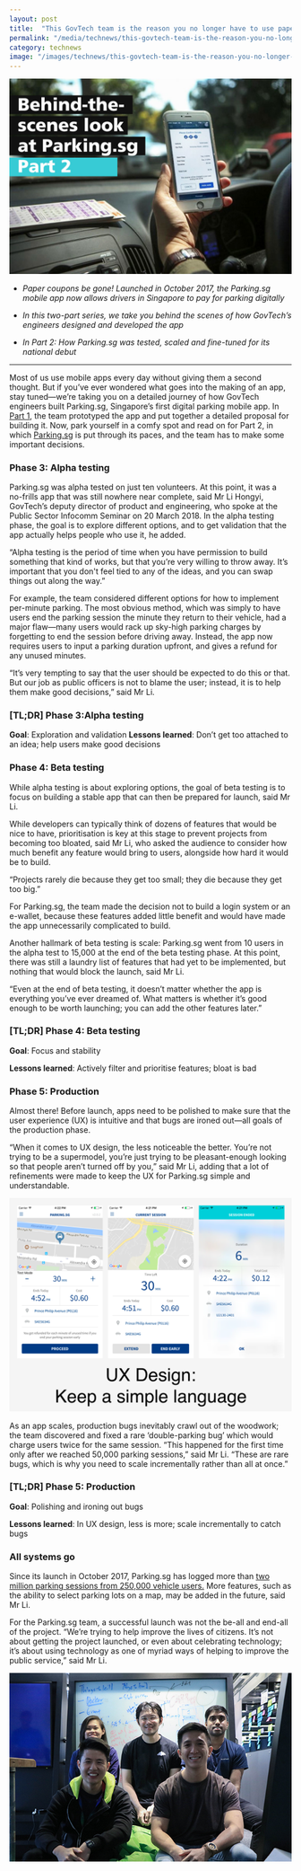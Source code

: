 ```yaml
---
layout: post
title:  "This GovTech team is the reason you no longer have to use paper parking coupons (Part 2)"
permalink: "/media/technews/this-govtech-team-is-the-reason-you-no-longer-have-to-use-paper-parking-coupons-(part-2)"
category: technews
image: "/images/technews/this-govtech-team-is-the-reason-you-no-longer-have-to-use-paper-parking-coupons-(part-2)-part-1.png"
---
```


![This govtech team is the reason you no longer have to use paper parking coupons (part 2)](/images/technews/this-govtech-team-is-the-reason-you-no-longer-have-to-use-paper-parking-coupons-(part-2)-part-1.png)

* *Paper coupons be gone! Launched in October 2017, the Parking.sg mobile app now allows drivers in Singapore to pay for parking digitally* 

* *In this two-part series, we take you behind the scenes of how GovTech’s engineers designed and developed the app*

* *In Part 2: How Parking.sg was tested, scaled and fine-tuned for its national debut*

---

Most of us use mobile apps every day without giving them a second thought. But if you’ve ever wondered what goes into the making of an app, stay tuned—we’re taking you on a detailed journey of how GovTech engineers built Parking.sg, Singapore’s first digital parking mobile app. 
In [Part 1](/media/technews/this-govtech-team-is-the-reason-you-no-longer-have-to-use-paper-parking-coupons), the team prototyped the app and put together a detailed proposal for building it. Now, park yourself in a comfy spot and read on for Part 2, in which [Parking.sg](https://www.parking.sg/) is put through its paces, and the team has to make some important decisions. 

### **Phase 3: Alpha testing**
Parking.sg was alpha tested on just ten volunteers. At this point, it was a no-frills app that was still nowhere near complete, said Mr Li Hongyi, GovTech’s deputy director of product and engineering, who spoke at the Public Sector Infocomm Seminar on 20 March 2018. In the alpha testing phase, the goal is to explore different options, and to get validation that the app actually helps people who use it, he added. 

“Alpha testing is the period of time when you have permission to build something that kind of works, but that you’re very willing to throw away. It’s important that you don't feel tied to any of the ideas, and you can swap things out along the way.” 

For example, the team considered different options for how to implement per-minute parking. The most obvious method, which was simply to have users end the parking session the minute they return to their vehicle, had a major flaw—many users would rack up sky-high parking charges by forgetting to end the session before driving away. Instead, the app now requires users to input a parking duration upfront, and gives a refund for any unused minutes. 

“It’s very tempting to say that the user should be expected to do this or that. But our job as public officers is not to blame the user; instead, it is to help them make good decisions,” said Mr Li. 

### **[TL;DR] Phase 3:Alpha testing**
**Goal**: Exploration and validation 
**Lessons learned**: Don’t get too attached to an idea; help users make good decisions

### **Phase 4: Beta testing**
While alpha testing is about exploring options, the goal of beta testing is to focus on building a stable app that can then be prepared for launch, said Mr Li.  

While developers can typically think of dozens of features that would be nice to have, prioritisation is key at this stage to prevent projects from becoming too bloated, said Mr Li, who asked the audience to consider how much benefit any feature would bring to users, alongside how hard it would be to build. 

“Projects rarely die because they get too small; they die because they get too big.”

For Parking.sg, the team made the decision not to build a login system or an e-wallet, because these features added little benefit and would have made the app unnecessarily complicated to build. 

Another hallmark of beta testing is scale: Parking.sg went from 10 users in the alpha test to 15,000 at the end of the beta testing phase. At this point, there was still a laundry list of features that had yet to be implemented, but nothing that would block the launch, said Mr Li.

“Even at the end of beta testing, it doesn’t matter whether the app is everything you’ve ever dreamed of. What matters is whether it’s good enough to be worth launching; you can add the other features later.” 

### **[TL;DR] Phase 4: Beta testing**
**Goal**: Focus and stability

**Lessons learned**: Actively filter and prioritise features; bloat is bad

### **Phase 5: Production**
Almost there! Before launch, apps need to be polished to make sure that the user experience (UX) is intuitive and that bugs are ironed out—all goals of the production phase.

“When it comes to UX design, the less noticeable the better. You’re not trying to be a supermodel, you’re just trying to be pleasant-enough looking so that people aren’t turned off by you,” said Mr Li, adding that a lot of refinements were made to keep the UX for Parking.sg simple and understandable. 
 
![5 ways to end singaporeans’ love affair with cash payments](/images/technews/this-govtech-team-is-the-reason-you-no-longer-have-to-use-paper-parking-coupons-(part-2)-part-2.png)
 
As an app scales, production bugs inevitably crawl out of the woodwork; the team discovered and fixed a rare ‘double-parking bug’ which would charge users twice for the same session. “This happened for the first time only after we reached 50,000 parking sessions,” said Mr Li. “These are rare bugs, which is why you need to scale incrementally rather than all at once.”

### **[TL;DR] Phase 5: Production**
**Goal**: Polishing and ironing out bugs

**Lessons learned**: In UX design, less is more; scale incrementally to catch bugs

### **All systems go**

Since its launch in October 2017, Parking.sg has logged more than [two million parking sessions from 250,000 vehicle users.](https://www.channelnewsasia.com/news/parliament/no-plans-to-phase-out-gantry-based-parking-with-parking-sg-app-10059746) More features, such as the ability to select parking lots on a map, may be added in the future, said Mr Li. 

For the Parking.sg team, a successful launch was not the be-all and end-all of the project. “We’re trying to help improve the lives of citizens. It’s not about getting the project launched, or even about celebrating technology; it’s about using technology as one of myriad ways of helping to improve the public service,” said Mr Li.  

![5 ways to end singaporeans’ love affair with cash payments](/images/technews/this-govtech-team-is-the-reason-you-no-longer-have-to-use-paper-parking-coupons-(part-2)-part-3.png)
